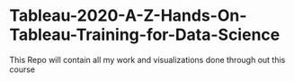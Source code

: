 # Tableau-2020-A-Z-Hands-On-Tableau-Training-for-Data-Science
This Repo will contain all my work and visualizations done through out this course
